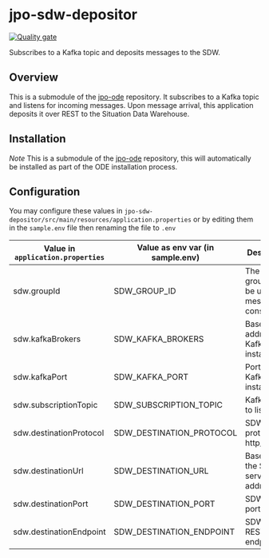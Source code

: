 # jpo-sdw-depositor

[![Quality gate](https://sonarcloud.io/api/project_badges/quality_gate?project=usdot.jpo.ode%3Ajpo-sdw-depositor%3Adev)](https://sonarcloud.io/dashboard?id=usdot.jpo.ode%3Ajpo-sdw-depositor%3Adev)

Subscribes to a Kafka topic and deposits messages to the SDW.

## Overview

This is a submodule of the [jpo-ode](https://github.com/usdot-jpo-ode/jpo-ode) repository. It subscribes to a Kafka topic and listens for incoming messages. Upon message arrival, this application deposits it over REST to the Situation Data Warehouse.

## Installation

*Note* This is a submodule of the [jpo-ode](https://github.com/usdot-jpo-ode/jpo-ode) repository, this will automatically be installed as part of the ODE installation process.

## Configuration

You may configure these values in `jpo-sdw-depositor/src/main/resources/application.properties` or by editing them in the `sample.env` file then renaming the file to `.env`

| Value in `application.properties` | Value as env var (in sample.env) | Description                                           | Example Value               |
|-----------------------------------|----------------------------------|-------------------------------------------------------|-----------------------------|
| sdw.groupId                       | SDW_GROUP_ID                     | The Kafka group id to be used for message consumption | usdot.jpo.sdw               |
| sdw.kafkaBrokers                  | SDW_KAFKA_BROKERS                | Base IP address of Kafka instance                     | $DOCKER_HOST_IP             |
| sdw.kafkaPort                     | SDW_KAFKA_PORT                   | Port of the Kafka instance                            | 9092                        |
| sdw.subscriptionTopic             | SDW_SUBSCRIPTION_TOPIC           | Kafka topic to listen to                              | topic.J2735TimBroadcastJson |
| sdw.destinationProtocol           | SDW_DESTINATION_PROTOCOL         | SDW server protocol: http/https                       | https                       |
| sdw.destinationUrl                | SDW_DESTINATION_URL              | Base path of the SDW server address                   | 127.0.0.1                   |
| sdw.destinationPort               | SDW_DESTINATION_PORT             | SDW server port                                       | 80                          |
| sdw.destinationEndpoint           | SDW_DESTINATION_ENDPOINT         | SDW server REST endpoint                              | /deposit                    |
